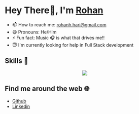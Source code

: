 # Hey There👋, I'm [Rohan](https://bio.link/rohan_hari)

   
- 📫 How to reach me: rohanh.hari@gmail.com <br>
- 😄 Pronouns: He/Him <br>
- ⚡ Fun fact: Music 🎧 is what that drives me!!  <br>
- 😇 I'm currently looking for help in Full Stack development <br>


## Skills 🚀

<p align="center">
  <a href="https://skillicons.dev">
    <img src="https://skillicons.dev/icons?i=react,nodejs,nextjs,mongodb,tailwindcss,github,vscode,html,css,js" />
  </a>
</p>

## Find me around the web 🌐

- [Github](https://github.com/rohan-hari)
- [Linkedin](https://www.linkedin.com/in/rohan-hari/)

